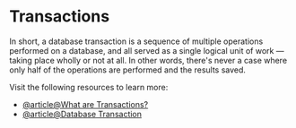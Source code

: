 # Transactions

In short, a database transaction is a sequence of multiple operations performed on a database, and all served as a single logical unit of work — taking place wholly or not at all. In other words, there's never a case where only half of the operations are performed and the results saved.

Visit the following resources to learn more:

- [@article@What are Transactions?](https://fauna.com/blog/database-transaction)
- [@article@Database Transaction](https://en.wikipedia.org/wiki/Database_transaction)